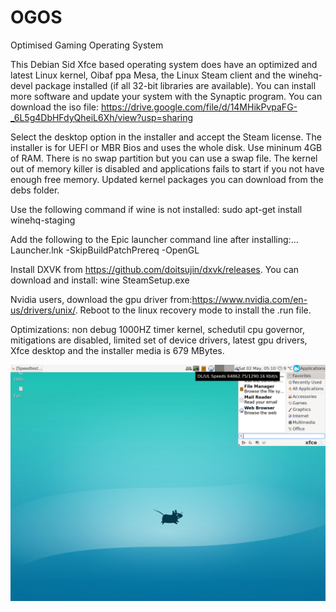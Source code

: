 # OGOS
Optimised Gaming Operating System

This Debian Sid Xfce based operating system does have an optimized and latest Linux kernel, Oibaf ppa Mesa, the Linux Steam client and the winehq-devel package installed (if all 32-bit libraries are available). You can install more software and update your system with the Synaptic program. You can download the iso file:
https://drive.google.com/file/d/14MHikPvpaFG-_6L5g4DbHFdyQheiL6Xh/view?usp=sharing

Select the desktop option in the installer and accept the Steam license. The installer is for UEFI or MBR Bios and uses the whole disk. Use mininum 4GB of RAM. There is no swap partition but you can use a swap file. The kernel out of memory killer is disabled and applications fails to start if you not have enough free memory. Updated kernel packages you can download from the debs folder.

Use the following command if wine is not installed: sudo apt-get install winehq-staging

Add the following to the Epic launcher command line after installing:... Launcher.lnk -SkipBuildPatchPrereq -OpenGL

Install DXVK from https://github.com/doitsujin/dxvk/releases.
You can download and install: wine SteamSetup.exe 

Nvidia users, download the gpu driver from:https://www.nvidia.com/en-us/drivers/unix/.
Reboot to the linux recovery mode to install the .run file.

Optimizations: non debug 1000HZ timer kernel, schedutil cpu governor, mitigations are disabled, limited set of device drivers, latest gpu drivers, Xfce desktop and the installer media is 679 MBytes. 

![Ogos Screenshot](https://github.com/debiangamer/OGOS/blob/master/screenshot2k.png)
